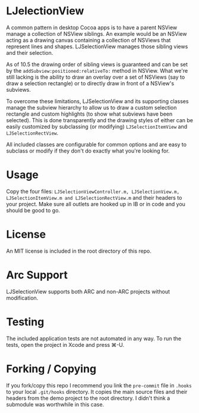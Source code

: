 # LJelectionView
A common pattern in desktop Cocoa apps is to have a parent NSView manage a collection of NSView siblings. An example would be an NSView acting as a drawing canvas containing a collection of NSViews that represent lines and shapes. LJSelectionView manages those sibling views and their selection.

As of 10.5 the drawing order of sibling views is guaranteed and can be set by the `addSubview:positioned:relativeTo:` method in NSView. What we're still lacking is the ability to draw an overlay over a set of NSViews (say to draw a selection rectangle) or to directly draw in front of a NSView's subviews. 

To overcome these limitations, LJSelectionView and its supporting classes manage the subview hierarchy to allow us to draw a custom selection rectangle and custom highlights (to show what subviews have been selected). This is done transparently and the drawing styles of either can be easily customized by subclassing (or modifying) `LJSelectionItemView` and `LJSelectionRectView`. 

All included classes are configurable for common options and are easy to subclass or modify if they don't do exactly what you're looking for.
 
# Usage
Copy the four files: `LJSelectionViewController.m, LJSelectionView.m, LJSelectionItemView.m and LJSelectionRectView.m` and their headers to your project. Make sure all outlets are hooked up in IB or in code and you should be good to go.

# License
An MIT license is included in the root directory of this repo.

# Arc Support
LJSelectionView supports both ARC and non-ARC projects without modification.

# Testing
The included application tests are not automated in any way. To run the tests, open the project in Xcode and press ⌘-U.

# Forking / Copying
If you fork/copy this repo I recommend you link the `pre-commit` file in `.hooks` to your local `.git/hooks` directory. It copies the main source files and their headers from the demo project to the root directory. I didn't think a submodule was worthwhile in this case.
